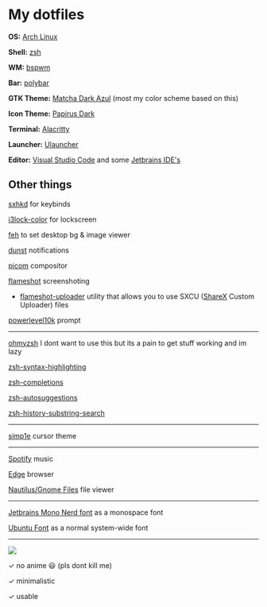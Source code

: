 # My dotfiles

**OS:** [Arch Linux](https://archlinux.org)

**Shell:** [zsh](https://www.zsh.org/)

**WM:** [bspwm](https://github.com/baskerville/bspwm)

**Bar:** [polybar](https://github.com/polybar/polybar)

**GTK Theme:** [Matcha Dark Azul](https://github.com/vinceliuice/Matcha-gtk-theme) (most my color scheme based on this)

**Icon Theme:** [Papirus Dark](https://github.com/PapirusDevelopmentTeam/papirus-icon-theme)

**Terminal:** [Alacritty](https://github.com/alacritty/alacritty)

**Launcher:** [Ulauncher](https://github.com/ulauncher/ulauncher)

**Editor:** [Visual Studio Code](https://code.visualstudio.com/) and some [Jetbrains IDE's](https://www.jetbrains.com/)

## Other things
[sxhkd](https://github.com/baskerville/sxhkd) for keybinds

[i3lock-color](https://github.com/Raymo111/i3lock-color) for lockscreen

[feh](https://feh.finalrewind.org/) to set desktop bg & image viewer

[dunst](https://github.com/dunst-project/dunst) notifications

[picom](https://github.com/yshui/picom) compositor

[flameshot](https://github.com/flameshot-org/flameshot) screenshoting

- [flameshot-uploader](https://github.com/diced/flameshot-uploader) utility that allows you to use SXCU ([ShareX](https://getsharex.org) Custom Uploader) files

[powerlevel10k](https://github.com/romkatv/powerlevel10k) prompt

---

[ohmyzsh](https://github.com/ohmyzsh/ohmyzsh) I dont want to use this but its a pain to get stuff working and im lazy

[zsh-syntax-highlighting](https://github.com/zsh-users/zsh-syntax-highlighting)

[zsh-completions](https://github.com/zsh-users/zsh-completions)

[zsh-autosuggestions](https://github.com/zsh-users/zsh-autosuggestions)

[zsh-history-substring-search](https://github.com/zsh-users/zsh-history-substring-search)

---

[simp1e](https://gitlab.com/zoli111/simp1e/) cursor theme

---

[Spotify](https://spotify.com) music

[Edge](https://www.microsoftedgeinsider.com/en-us/) browser

[Nautilus/Gnome Files](https://gitlab.gnome.org/GNOME/nautilus) file viewer

---

[Jetbrains Mono Nerd font](https://www.nerdfonts.com/) as a monospace font

[Ubuntu Font](https://design.ubuntu.com/font/) as a normal system-wide font

---

![](https://i.diced.tech/u/52SydF.png)

✓ no anime 😃 (pls dont kill me)

✓ minimalistic

✓ usable
